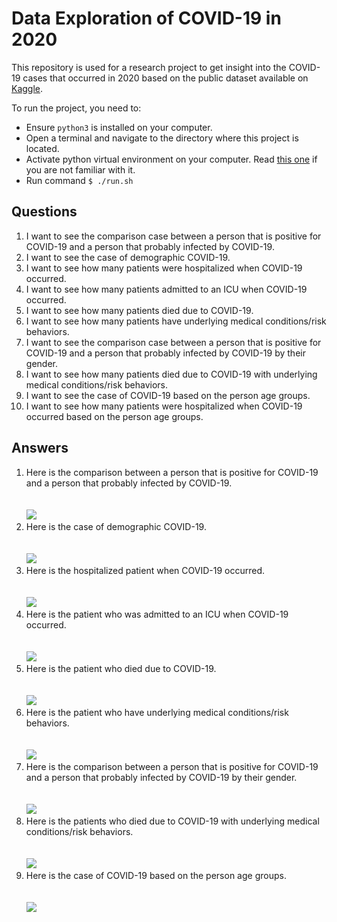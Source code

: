 # Data Exploration of COVID-19 in 2020

This repository is used for a research project to get insight into the COVID-19 cases that occurred in 2020 based on the public dataset available on [Kaggle](https://www.kaggle.com/datasets/arashnic/covid19-case-surveillance-public-use-dataset).

To run the project, you need to:
- Ensure `python3` is installed on your computer.
- Open a terminal and navigate to the directory where this project is located.
- Activate python virtual environment on your computer. Read [this one](https://docs.python.org/3/library/venv.html#creating-virtual-environments) if you are not familiar with it.
- Run command `$ ./run.sh`

## Questions
1. I want to see the comparison case between a person that is positive for COVID-19 and a person that probably infected by COVID-19.
2. I want to see the case of demographic COVID-19.
3. I want to see how many patients were hospitalized when COVID-19 occurred.
4. I want to see how many patients admitted to an ICU when COVID-19 occurred.
5. I want to see how many patients died due to COVID-19.
6. I want to see how many patients have underlying medical conditions/risk behaviors.
7. I want to see the comparison case between a person that is positive for COVID-19 and a person that probably infected by COVID-19 by their gender.
8. I want to see how many patients died due to COVID-19 with underlying medical conditions/risk behaviors.
9. I want to see the case of COVID-19 based on the person age groups.
10. I want to see how many patients were hospitalized when COVID-19 occurred based on the person age groups.

## Answers
1. Here is the comparison between a person that is positive for COVID-19 and a person that probably infected by COVID-19.<br/><br/><br/><img src="https://github.com/panjiyudasetya/data-exploratory-covid19/blob/main/outputs/Case%20of%20Infected%20COVID-19.png"/>
2. Here is the case of demographic COVID-19.<br/><br/><br/><img src="https://github.com/panjiyudasetya/data-exploratory-covid19/blob/main/outputs/Case%20of%20Demographic%20COVID-19.png"/>
3. Here is the hospitalized patient when COVID-19 occurred.<br/><br/><br/><img src="https://github.com/panjiyudasetya/data-exploratory-covid19/blob/main/outputs/Case%20of%20Hospitalized%20Patient.png"/>
4. Here is the patient who was admitted to an ICU when COVID-19 occurred.<br/><br/><br/><img src="https://github.com/panjiyudasetya/data-exploratory-covid19/blob/main/outputs/Case%20of%20Patient%20Admitted%20to%20an%20ICU.png"/>
5. Here is the patient who died due to COVID-19.<br/><br/><br/><img src="https://github.com/panjiyudasetya/data-exploratory-covid19/blob/main/outputs/Case%20of%20Death%20due%20to%20COVID-19.png"/>
6. Here is the patient who have underlying medical conditions/risk behaviors.<br/><br/><br/><img src="https://github.com/panjiyudasetya/data-exploratory-covid19/blob/main/outputs/Case%20of%20Underlying%20Medical%20Conditions%20or%20Risk%20Behavior.png"/>
7. Here is the comparison between a person that is positive for COVID-19 and a person that probably infected by COVID-19 by their gender.<br/><br/><br/><img src="https://github.com/panjiyudasetya/data-exploratory-covid19/blob/main/outputs/Case%20of%20Infected%20COVID-19%20by%20Gender.png"/>
8. Here is the patients who died due to COVID-19 with underlying medical conditions/risk behaviors.<br/><br/><br/><img src="https://github.com/panjiyudasetya/data-exploratory-covid19/blob/main/outputs/Case%20of%20Death%20due%20to%20COVID-19%20with%20underlying%20medical%20conditions%20or%20risk%20behavior.png"/>
9. Here is the case of COVID-19 based on the person age groups.<br/><br/><br/><img src="https://github.com/panjiyudasetya/data-exploratory-covid19/blob/main/outputs/Case%20of%20Infected%20COVID-19%20by%20Age%20Groups.png"/>